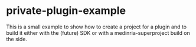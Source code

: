 private-plugin-example
======================

This is a small example to show how to create a project for a plugin and to build it either with the (future) SDK or with a medinria-superproject build on the side.